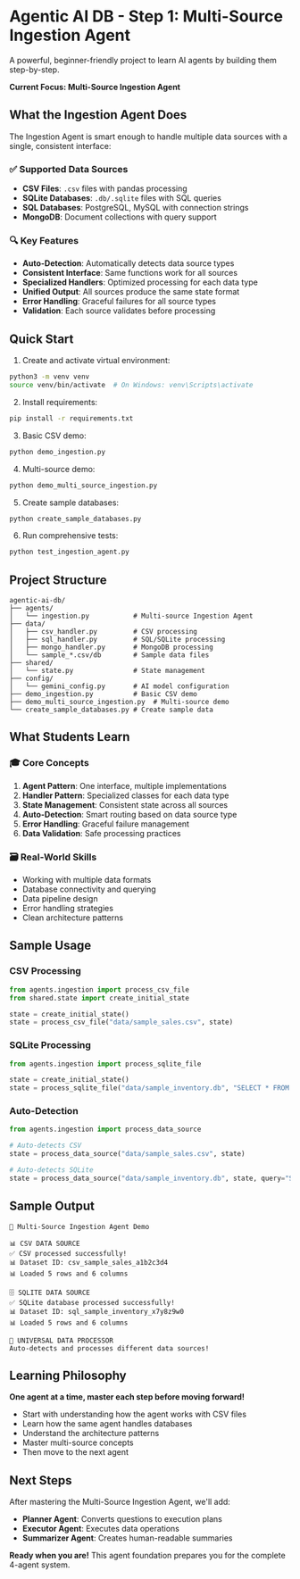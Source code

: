 # Agentic AI DB - Step 1: Multi-Source Ingestion Agent

A powerful, beginner-friendly project to learn AI agents by building them step-by-step.

**Current Focus: Multi-Source Ingestion Agent**

## What the Ingestion Agent Does

The Ingestion Agent is smart enough to handle multiple data sources with a single, consistent interface:

### ✅ Supported Data Sources
- **CSV Files**: `.csv` files with pandas processing
- **SQLite Databases**: `.db/.sqlite` files with SQL queries
- **SQL Databases**: PostgreSQL, MySQL with connection strings
- **MongoDB**: Document collections with query support

### 🔍 Key Features
- **Auto-Detection**: Automatically detects data source types
- **Consistent Interface**: Same functions work for all sources
- **Specialized Handlers**: Optimized processing for each data type
- **Unified Output**: All sources produce the same state format
- **Error Handling**: Graceful failures for all source types
- **Validation**: Each source validates before processing

## Quick Start

1. Create and activate virtual environment:
```bash
python3 -m venv venv
source venv/bin/activate  # On Windows: venv\Scripts\activate
```

2. Install requirements:
```bash
pip install -r requirements.txt
```

3. Basic CSV demo:
```bash
python demo_ingestion.py
```

4. Multi-source demo:
```bash
python demo_multi_source_ingestion.py
```

5. Create sample databases:
```bash
python create_sample_databases.py
```

6. Run comprehensive tests:
```bash
python test_ingestion_agent.py
```

## Project Structure

```
agentic-ai-db/
├── agents/
│   └── ingestion.py           # Multi-source Ingestion Agent
├── data/
│   ├── csv_handler.py         # CSV processing
│   ├── sql_handler.py         # SQL/SQLite processing  
│   ├── mongo_handler.py       # MongoDB processing
│   └── sample_*.csv/db        # Sample data files
├── shared/
│   └── state.py               # State management
├── config/
│   └── gemini_config.py       # AI model configuration
├── demo_ingestion.py          # Basic CSV demo
├── demo_multi_source_ingestion.py  # Multi-source demo
└── create_sample_databases.py # Create sample data
```

## What Students Learn

### 🎓 Core Concepts
1. **Agent Pattern**: One interface, multiple implementations
2. **Handler Pattern**: Specialized classes for each data type
3. **State Management**: Consistent state across all sources
4. **Auto-Detection**: Smart routing based on data source type
5. **Error Handling**: Graceful failure management
6. **Data Validation**: Safe processing practices

### 🗃️ Real-World Skills
- Working with multiple data formats
- Database connectivity and querying
- Data pipeline design
- Error handling strategies
- Clean architecture patterns

## Sample Usage

### CSV Processing
```python
from agents.ingestion import process_csv_file
from shared.state import create_initial_state

state = create_initial_state()
state = process_csv_file("data/sample_sales.csv", state)
```

### SQLite Processing
```python
from agents.ingestion import process_sqlite_file

state = create_initial_state()
state = process_sqlite_file("data/sample_inventory.db", "SELECT * FROM products", state)
```

### Auto-Detection
```python
from agents.ingestion import process_data_source

# Auto-detects CSV
state = process_data_source("data/sample_sales.csv", state)

# Auto-detects SQLite
state = process_data_source("data/sample_inventory.db", state, query="SELECT * FROM products")
```

## Sample Output

```
🚀 Multi-Source Ingestion Agent Demo

📊 CSV DATA SOURCE
✅ CSV processed successfully!
📊 Dataset ID: csv_sample_sales_a1b2c3d4
📊 Loaded 5 rows and 6 columns

🗄️ SQLITE DATA SOURCE  
✅ SQLite database processed successfully!
📊 Dataset ID: sql_sample_inventory_x7y8z9w0
📊 Loaded 5 rows and 6 columns

🔄 UNIVERSAL DATA PROCESSOR
Auto-detects and processes different data sources!
```

## Learning Philosophy

**One agent at a time, master each step before moving forward!**

- Start with understanding how the agent works with CSV files
- Learn how the same agent handles databases
- Understand the architecture patterns
- Master multi-source concepts
- Then move to the next agent

## Next Steps

After mastering the Multi-Source Ingestion Agent, we'll add:
- **Planner Agent**: Converts questions to execution plans
- **Executor Agent**: Executes data operations  
- **Summarizer Agent**: Creates human-readable summaries

**Ready when you are!** This agent foundation prepares you for the complete 4-agent system.